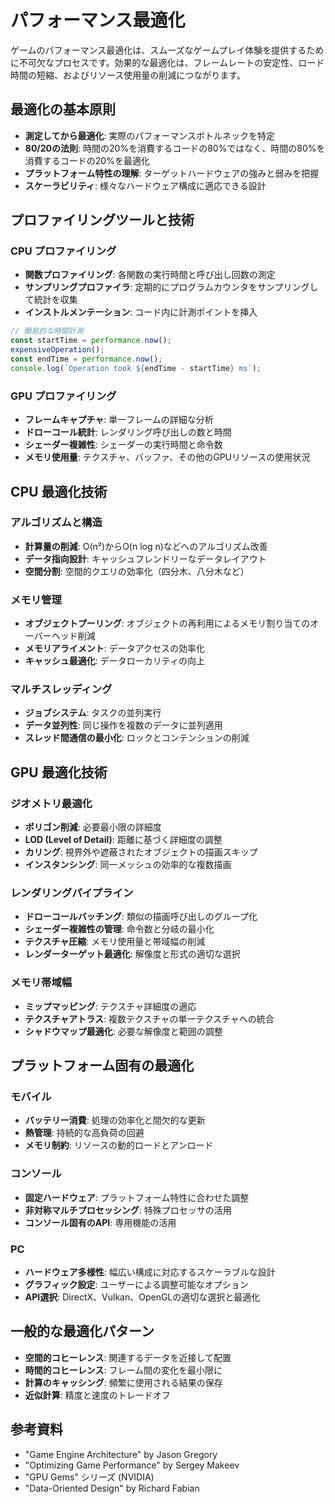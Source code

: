# パフォーマンス最適化

ゲームのパフォーマンス最適化は、スムーズなゲームプレイ体験を提供するために不可欠なプロセスです。効果的な最適化は、フレームレートの安定性、ロード時間の短縮、およびリソース使用量の削減につながります。

## 最適化の基本原則

- **測定してから最適化**: 実際のパフォーマンスボトルネックを特定
- **80/20の法則**: 時間の20%を消費するコードの80%ではなく、時間の80%を消費するコードの20%を最適化
- **プラットフォーム特性の理解**: ターゲットハードウェアの強みと弱みを把握
- **スケーラビリティ**: 様々なハードウェア構成に適応できる設計

## プロファイリングツールと技術

### CPU プロファイリング

- **関数プロファイリング**: 各関数の実行時間と呼び出し回数の測定
- **サンプリングプロファイラ**: 定期的にプログラムカウンタをサンプリングして統計を収集
- **インストルメンテーション**: コード内に計測ポイントを挿入

```javascript
// 簡易的な時間計測
const startTime = performance.now();
expensiveOperation();
const endTime = performance.now();
console.log(`Operation took ${endTime - startTime} ms`);
```

### GPU プロファイリング

- **フレームキャプチャ**: 単一フレームの詳細な分析
- **ドローコール統計**: レンダリング呼び出しの数と時間
- **シェーダー複雑性**: シェーダーの実行時間と命令数
- **メモリ使用量**: テクスチャ、バッファ、その他のGPUリソースの使用状況

## CPU 最適化技術

### アルゴリズムと構造

- **計算量の削減**: O(n²)からO(n log n)などへのアルゴリズム改善
- **データ指向設計**: キャッシュフレンドリーなデータレイアウト
- **空間分割**: 空間的クエリの効率化（四分木、八分木など）

### メモリ管理

- **オブジェクトプーリング**: オブジェクトの再利用によるメモリ割り当てのオーバーヘッド削減
- **メモリアライメント**: データアクセスの効率化
- **キャッシュ最適化**: データローカリティの向上

### マルチスレッディング

- **ジョブシステム**: タスクの並列実行
- **データ並列性**: 同じ操作を複数のデータに並列適用
- **スレッド間通信の最小化**: ロックとコンテンションの削減

## GPU 最適化技術

### ジオメトリ最適化

- **ポリゴン削減**: 必要最小限の詳細度
- **LOD (Level of Detail)**: 距離に基づく詳細度の調整
- **カリング**: 視界外や遮蔽されたオブジェクトの描画スキップ
- **インスタンシング**: 同一メッシュの効率的な複数描画

### レンダリングパイプライン

- **ドローコールバッチング**: 類似の描画呼び出しのグループ化
- **シェーダー複雑性の管理**: 命令数と分岐の最小化
- **テクスチャ圧縮**: メモリ使用量と帯域幅の削減
- **レンダーターゲット最適化**: 解像度と形式の適切な選択

### メモリ帯域幅

- **ミップマッピング**: テクスチャ詳細度の適応
- **テクスチャアトラス**: 複数テクスチャの単一テクスチャへの統合
- **シャドウマップ最適化**: 必要な解像度と範囲の調整

## プラットフォーム固有の最適化

### モバイル

- **バッテリー消費**: 処理の効率化と間欠的な更新
- **熱管理**: 持続的な高負荷の回避
- **メモリ制約**: リソースの動的ロードとアンロード

### コンソール

- **固定ハードウェア**: プラットフォーム特性に合わせた調整
- **非対称マルチプロセッシング**: 特殊プロセッサの活用
- **コンソール固有のAPI**: 専用機能の活用

### PC

- **ハードウェア多様性**: 幅広い構成に対応するスケーラブルな設計
- **グラフィック設定**: ユーザーによる調整可能なオプション
- **API選択**: DirectX、Vulkan、OpenGLの適切な選択と最適化

## 一般的な最適化パターン

- **空間的コヒーレンス**: 関連するデータを近接して配置
- **時間的コヒーレンス**: フレーム間の変化を最小限に
- **計算のキャッシング**: 頻繁に使用される結果の保存
- **近似計算**: 精度と速度のトレードオフ

## 参考資料

- "Game Engine Architecture" by Jason Gregory
- "Optimizing Game Performance" by Sergey Makeev
- "GPU Gems" シリーズ (NVIDIA)
- "Data-Oriented Design" by Richard Fabian